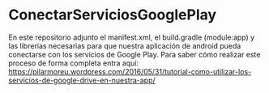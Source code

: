 # ConectarServiciosGooglePlay
En este repositorio adjunto el manifest.xml, el build.gradle (module:app) y las librerías necesarias para que nuestra aplicación de android pueda conectarse con los servicios de Google Play. Para saber cómo realizar este proceso de forma completa entra aquí: https://pilarmoreu.wordpress.com/2016/05/31/tutorial-como-utilizar-los-servicios-de-google-drive-en-nuestra-app/
